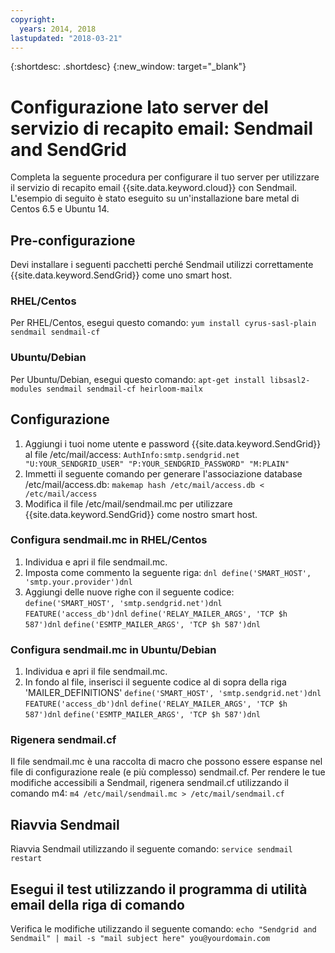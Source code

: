 ```yaml
---
copyright:
  years: 2014, 2018
lastupdated: "2018-03-21"
---
```


{:shortdesc: .shortdesc}
{:new_window: target="_blank"}

# Configurazione lato server del servizio di recapito email: Sendmail and SendGrid

Completa la seguente procedura per configurare il tuo server per utilizzare il servizio di recapito email {{site.data.keyword.cloud}}
con Sendmail. L'esempio di seguito è stato eseguito su un'installazione bare metal di Centos 6.5 e Ubuntu 14.

## Pre-configurazione

Devi installare i seguenti pacchetti perché Sendmail utilizzi correttamente {{site.data.keyword.SendGrid}} come uno smart host.

### RHEL/Centos
Per RHEL/Centos, esegui questo comando:
`yum install cyrus-sasl-plain sendmail sendmail-cf`

### Ubuntu/Debian
Per Ubuntu/Debian, esegui questo comando:
`apt-get install libsasl2-modules sendmail sendmail-cf heirloom-mailx`

## Configurazione

1. Aggiungi i tuoi nome utente e password {{site.data.keyword.SendGrid}} al file /etc/mail/access:
`AuthInfo:smtp.sendgrid.net "U:YOUR_SENDGRID_USER" "P:YOUR_SENDGRID_PASSWORD" "M:PLAIN"`
2. Immetti il seguente comando per generare l'associazione database /etc/mail/access.db:
`makemap hash /etc/mail/access.db < /etc/mail/access`
3. Modifica il file /etc/mail/sendmail.mc per utilizzare {{site.data.keyword.SendGrid}} come nostro smart host.

### Configura sendmail.mc in RHEL/Centos
1. Individua e apri il file sendmail.mc.
2. Imposta come commento la seguente riga:
`dnl define('SMART_HOST', 'smtp.your.provider')dnl`
3. Aggiungi delle nuove righe con il seguente codice:
`define('SMART_HOST', 'smtp.sendgrid.net')dnl`
`FEATURE('access_db')dnl`
`define('RELAY_MAILER_ARGS', 'TCP $h 587')dnl`
`define('ESMTP_MAILER_ARGS', 'TCP $h 587')dnl`

### Configura sendmail.mc in Ubuntu/Debian
1. Individua e apri il file sendmail.mc.
2. In fondo al file, inserisci il seguente codice al di sopra della riga 'MAILER_DEFINITIONS'
`define('SMART_HOST', 'smtp.sendgrid.net')dnl`
`FEATURE('access_db')dnl`
`define('RELAY_MAILER_ARGS', 'TCP $h 587')dnl`
`define('ESMTP_MAILER_ARGS', 'TCP $h 587')dnl`

### Rigenera sendmail.cf
Il file sendmail.mc è una raccolta di macro che possono essere espanse nel file di configurazione reale (e più complesso) sendmail.cf. Per rendere le tue modifiche accessibili a Sendmail, rigenera sendmail.cf utilizzando il comando m4:
`m4 /etc/mail/sendmail.mc > /etc/mail/sendmail.cf`

## Riavvia Sendmail
Riavvia Sendmail utilizzando il seguente comando:
`service sendmail restart`

## Esegui il test utilizzando il programma di utilità email della riga di comando
Verifica le modifiche utilizzando il seguente comando:
`echo "Sendgrid and Sendmail" | mail -s "mail subject here" you@yourdomain.com`
